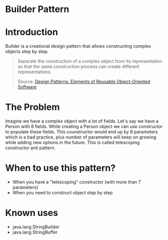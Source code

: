 # Builder Pattern
# Introduction

Builder is a creational design pattern that allows constructing complex objects step by step.

<blockquote>
Separate the construction of a complex object from its representation so that the
same construction process can create different representations.

Source: [Design Patterns: Elements of Reusable Object-Oriented Software](https://www.amazon.com/Design-Patterns-Elements-Reusable-Object-Oriented/dp/0201633612)
</blockquote>

# The Problem
Imagine we have a complex object with a lot of fields. Let's say we have a Person with 8 fields. While creating a Person object we can use constructor to populate these fields. This counstructor would end up by 8 parameters which is a bad practice, plus number of parameters will keep on growing while adding new options in the future. This is called telescoping constructor anti pattern. 

# When to use this pattern?
  - When you have a "telescoping" constructor (with more than 7 parameters)
  - When you need to construct object step by step
# Known uses
  - java.lang.StringBuilder
  - java.lang.StringBuffer

